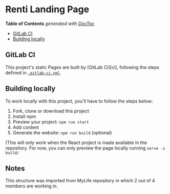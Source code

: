 # Renti Landing Page

<!-- START doctoc generated TOC please keep comment here to allow auto update -->
<!-- DON'T EDIT THIS SECTION, INSTEAD RE-RUN doctoc TO UPDATE -->
**Table of Contents**  *generated with [DocToc](https://github.com/thlorenz/doctoc)*

- [GitLab CI](#gitlab-ci)
- [Building locally](#building-locally)

<!-- END doctoc generated TOC please keep comment here to allow auto update -->

## GitLab CI

This project's static Pages are built by [GitLab CI][ci], following the steps
defined in [`.gitlab-ci.yml`](.gitlab-ci.yml).

## Building locally

To work locally with this project, you'll have to follow the steps below:

1. Fork, clone or download this project
1. Install npm
1. Preview your project: `npm run start`
1. Add content
1. Generate the website: `npm run build` (optional)

(This will only work when the React project is made available in the repository. For now, you can only preview the page locally running `serve -s build/`

## Notes
This structure was imported from MyLife repository in which 2 out of 4 members are working in.
